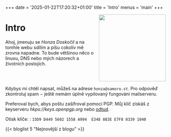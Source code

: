 +++
date = '2025-01-22T17:20:32+01:00'
title = 'Intro'
menus = 'main'
+++

<img src="/img/me.jpg" style="float: right; height: 15em; margin-left: 1em;">

# Intro

Ahoj, jmenuju se *Honza Doskočil* a na tomhle webu sdílím a píšu cokoliv mě
zrovna napadne. To bude většinou něco o linuxu, DNS nebo mých názorech a
životních postojích.

<div style="clear:both;"></div>

Kdybys mi chtěl napsat, můžeš na adrese `honza@samoro.st`. Pro odpověď
zkontroluj spam − ještě nemám úplně vypilovaný fungování mailserveru.

Preferoval bych, abys poštu zašifroval pomocí PGP. Můj klíč získáš z keyserveru
*hkps://keys.openpgp.org* nebo [odtud](/pubkey.gpg).

Otisk klíče:
: `15D9 D449 5602 1558 A994  E348 883E E7F8 0339 1040`

{{< bloglist 5 "Nejnovější z blogu" >}}
